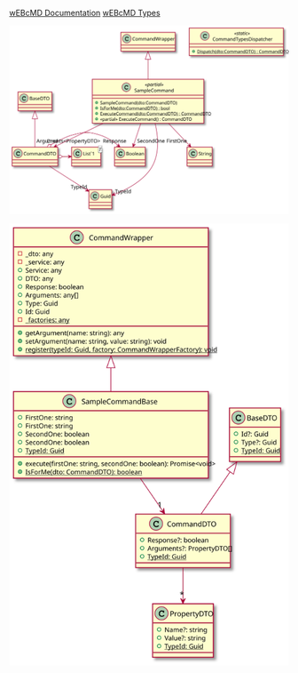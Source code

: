 

[wEBcMD Documentation](../Readme.md)
[wEBcMD Types](../../Types/Readme.md)

         
![Alt text](./cs/CommandTypes.svg)
         
![Alt text](./ts/SampleCommand.svg)
         